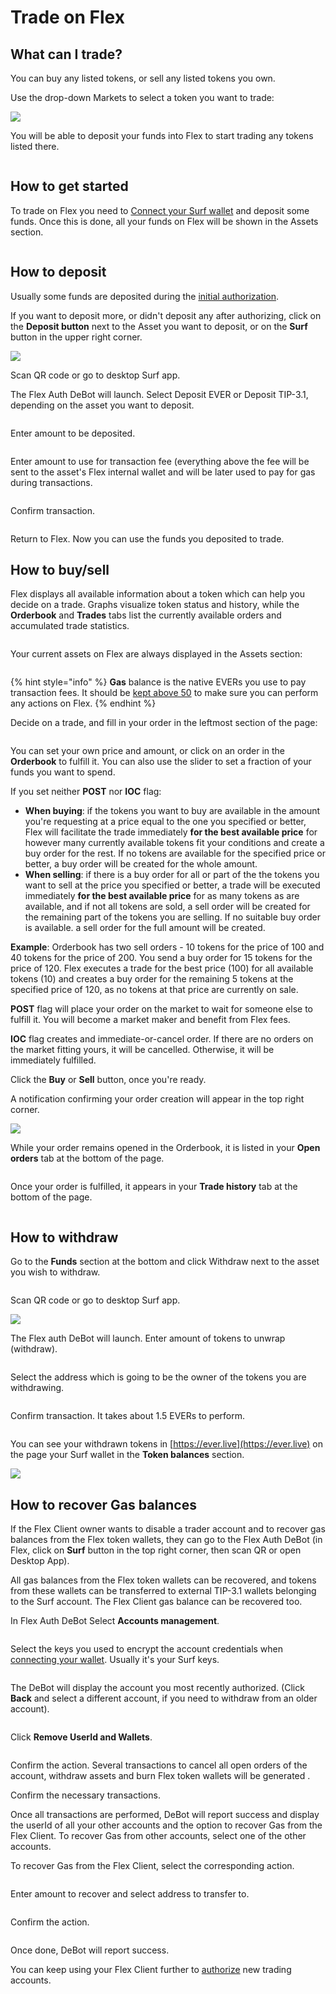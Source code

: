 # Trade on Flex

## What can I trade?

You can buy any listed tokens, or sell any listed tokens you own.

Use the drop-down Markets to select a token you want to trade:

![](<../.gitbook/assets/Screenshot from 2022-03-29 12-02-48.png>)

You will be able to deposit your funds into Flex to start trading any tokens listed there.

<figure><img src="../.gitbook/assets/015 (1).png" alt=""><figcaption></figcaption></figure>

## How to get started

To trade on Flex you need to [Connect your Surf wallet](connect-your-wallet.md) and deposit some funds. Once this is done, all your funds on Flex will be shown in the Assets section.

<figure><img src="../.gitbook/assets/016 (1).png" alt=""><figcaption></figcaption></figure>

## How to deposit

Usually some funds are deposited during the [initial authorization](connect-your-wallet.md).

If you want to deposit more, or didn't deposit any after authorizing, click on the **Deposit button** next to the Asset you want to deposit, or on the **Surf** button in the upper right corner.

![](../.gitbook/assets/002.png)

Scan QR code or go to desktop Surf app.

The Flex Auth DeBot will launch. Select Deposit EVER or Deposit TIP-3.1, depending on the asset you want to deposit.

<figure><img src="../.gitbook/assets/012.png" alt=""><figcaption></figcaption></figure>

Enter amount to be deposited.

<figure><img src="../.gitbook/assets/009.png" alt=""><figcaption></figcaption></figure>

Enter amount to use for transaction fee (everything above the fee will be sent to the asset's Flex internal wallet and will be later used to pay for gas during transactions.

<figure><img src="../.gitbook/assets/010.png" alt=""><figcaption></figcaption></figure>

Confirm transaction.

<figure><img src="../.gitbook/assets/011.png" alt=""><figcaption></figcaption></figure>

Return to Flex. Now you can use the funds you deposited to trade.

## How to buy/sell

Flex displays all available information about a token which can help you decide on a trade. Graphs visualize token status and history, while the **Orderbook** and **Trades** tabs list the currently available orders and accumulated trade statistics.

<figure><img src="../.gitbook/assets/017 (1).png" alt=""><figcaption></figcaption></figure>

Your current assets on Flex are always displayed in the Assets section:

<figure><img src="../.gitbook/assets/014 (1).png" alt=""><figcaption></figcaption></figure>

{% hint style="info" %}
**Gas** balance is the native EVERs you use to pay transaction fees. It should be [kept above 50](keep-up-gas-balance.md) to make sure you can perform any actions on Flex.
{% endhint %}

Decide on a trade, and fill in your order in the leftmost section of the page:

<figure><img src="../.gitbook/assets/018.png" alt=""><figcaption></figcaption></figure>

You can set your own price and amount, or click on an order in the **Orderbook** to fulfill it. You can also use the slider to set a fraction of your funds you want to spend.

If you set neither **POST** nor **IOC** flag:

* **When buying**: if the tokens you want to buy are available in the amount you're requesting at a price equal to the one you specified or better, Flex will facilitate the trade immediately **for the best available price** for however many currently available tokens fit your conditions and create a buy order for the rest. If no tokens are available for the specified price or better, a buy order will be created for the whole amount.
* **When selling**: if there is a buy order for all or part of the the tokens you want to sell at the price you specified or better, a trade will be executed immediately **for the best available price** for as many tokens as are available, and if not all tokens are sold, a sell order will be created for the remaining part of the tokens you are selling. If no suitable buy order is available. a sell order for the full amount will be created.

**Example**: Orderbook has two sell orders - 10 tokens for the price of 100 and 40 tokens for the price of 200. You send a buy order for 15 tokens for the price of 120. Flex executes a trade for the best price (100) for all available tokens (10) and creates a buy order for the remaining 5 tokens at the specified price of 120, as no tokens at that price are currently on sale.



**POST** flag will place your order on the market to wait for someone else to fulfill it. You will become a market maker and benefit from Flex fees.

**IOC** flag creates and immediate-or-cancel order. If there are no orders on the market fitting yours, it will be cancelled. Otherwise, it will be immediately fulfilled.

Click the **Buy** or **Sell** button, once you're ready.&#x20;

A notification confirming your order creation will appear in the top right corner.

![](../.gitbook/assets/019.png)

While your order remains opened in the Orderbook, it is listed in your **Open orders** tab at the bottom of the page.

<figure><img src="../.gitbook/assets/019 (1).png" alt=""><figcaption></figcaption></figure>

Once your order is fulfilled, it appears in your **Trade history** tab at the bottom of the page.

<figure><img src="../.gitbook/assets/020 (1).png" alt=""><figcaption></figcaption></figure>

## How to withdraw

Go to the **Funds** section at the bottom and click Withdraw next to the asset you wish to withdraw.

<figure><img src="../.gitbook/assets/021 (1).png" alt=""><figcaption></figcaption></figure>

Scan QR code or go to desktop Surf app.

![](../.gitbook/assets/002.png)

The Flex auth DeBot will launch. Enter amount of tokens to unwrap (withdraw).

<figure><img src="../.gitbook/assets/022 (1).png" alt=""><figcaption></figcaption></figure>

Select the address which is going to be the owner of the tokens you are withdrawing.&#x20;

<figure><img src="../.gitbook/assets/023.png" alt=""><figcaption></figcaption></figure>

Confirm transaction. It takes about 1.5 EVERs to perform.

<figure><img src="../.gitbook/assets/024.png" alt=""><figcaption></figcaption></figure>

You can see your withdrawn tokens in [https://ever.live](https://ever.live) on the page your Surf wallet in the **Token balances** section.

![](<../.gitbook/assets/027 (1).png>)

## How to recover Gas balances

If the Flex Client owner wants to disable a trader account and to recover gas balances from the Flex token wallets, they can go to the Flex Auth DeBot (in Flex, click on **Surf** button in the top right corner, then scan QR or open Desktop App).

All gas balances from the Flex token wallets can be recovered, and tokens from these wallets can be transferred to external TIP-3.1 wallets belonging to the Surf account. The Flex Client gas balance can be recovered too.

In Flex Auth DeBot Select **Accounts management**.

<figure><img src="../.gitbook/assets/012.png" alt=""><figcaption></figcaption></figure>

Select the keys you used to encrypt the account credentials when [connecting your wallet](connect-your-wallet.md). Usually it's your Surf keys.

<figure><img src="../.gitbook/assets/026.png" alt=""><figcaption></figcaption></figure>

The DeBot will display the account you most recently authorized. (Click **Back** and select a different account, if you need to withdraw from an older account).

<figure><img src="../.gitbook/assets/027.png" alt=""><figcaption></figcaption></figure>

Click **Remove UserId and Wallets**.

<figure><img src="../.gitbook/assets/028.png" alt=""><figcaption></figcaption></figure>

Confirm the action. Several transactions to cancel all open orders of the account, withdraw assets and burn Flex token wallets will be generated .

Confirm the necessary transactions.

Once all transactions are performed, DeBot will report success and display the userId of all your other accounts and the option to recover Gas from the Flex Client. To recover Gas from other accounts, select one of the other accounts.

To recover Gas from the Flex Client, select the corresponding action.

<figure><img src="../.gitbook/assets/030 (1).png" alt=""><figcaption></figcaption></figure>

Enter amount to recover and select address to transfer to.

<figure><img src="../.gitbook/assets/031.png" alt=""><figcaption></figcaption></figure>

Confirm the action.

<figure><img src="../.gitbook/assets/032.png" alt=""><figcaption></figcaption></figure>

Once done, DeBot will report success.

You can keep using your Flex Client further to [authorize](connect-your-wallet.md) new trading accounts.
